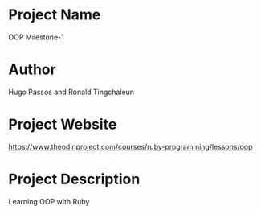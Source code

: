 # Project Name
OOP Milestone-1

# Author
Hugo Passos and Ronald Tingchaleun

# Project Website
https://www.theodinproject.com/courses/ruby-programming/lessons/oop

# Project Description
Learning OOP with Ruby
 

